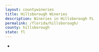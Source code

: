 ```yaml
---
layout: countywineries
title: Hillsborough Wineries
description: Wineries in Hillsborough FL
permalink: /florida/hillsborough/
county: hillsborough
state: fl
---
```

-
